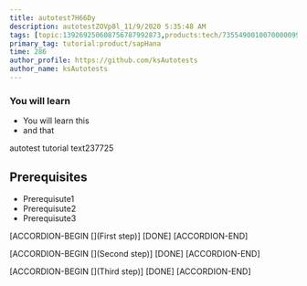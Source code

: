 ```yaml
---
title: autotest7H66Dy
description: autotestZOVp8l_11/9/2020 5:35:48 AM
tags: [topic:139269250608756787992873,products:tech/73554900100700000996,tutorial:experience/advanced]
primary_tag: tutorial:product/sapHana
time: 286
author_profile: https://github.com/ksAutotests
author_name: ksAutotests
---
```

### You will learn
- You will learn this
- and that

autotest tutorial text237725

## Prerequisites
- Prerequisute1
- Prerequisute2
- Prerequisute3

[ACCORDION-BEGIN [](First step)]
[DONE]
[ACCORDION-END]

[ACCORDION-BEGIN [](Second step)]
[DONE]
[ACCORDION-END]

[ACCORDION-BEGIN [](Third step)]
[DONE]
[ACCORDION-END]

